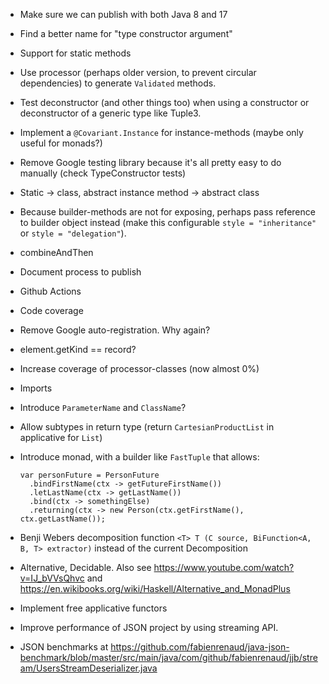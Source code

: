 * Make sure we can publish with both Java 8 and 17
* Find a better name for "type constructor argument"
* Support for static methods
* Use processor (perhaps older version, to prevent circular dependencies) to generate `Validated` methods.
* Test deconstructor (and other things too) when using a constructor or deconstructor of a generic type like Tuple3.
* Implement a `@Covariant.Instance` for instance-methods (maybe only useful for monads?)
* Remove Google testing library because it's all pretty easy to do manually (check TypeConstructor tests)
* Static -> class, abstract instance method -> abstract class
* Because builder-methods are not for exposing, perhaps pass reference to builder object instead (make this configurable `style = "inheritance"` or `style = "delegation"`).
* combineAndThen
* Document process to publish
* Github Actions
* Code coverage
* Remove Google auto-registration. Why again?
* element.getKind == record?
* Increase coverage of processor-classes (now almost 0%)
* Imports
* Introduce `ParameterName` and `ClassName`?
* Allow subtypes in return type (return `CartesianProductList` in applicative for `List`)
* Introduce monad, with a builder like `FastTuple` that allows:
    
    ```
    var personFuture = PersonFuture
      .bindFirstName(ctx -> getFutureFirstName())
      .letLastName(ctx -> getLastName())
      .bind(ctx -> somethingElse)
      .returning(ctx -> new Person(ctx.getFirstName(), ctx.getLastName());
    ```
* Benji Webers decomposition function `<T> T (C source, BiFunction<A, B, T> extractor)` instead of the current Decomposition
* Alternative, Decidable. Also see https://www.youtube.com/watch?v=IJ_bVVsQhvc and https://en.wikibooks.org/wiki/Haskell/Alternative_and_MonadPlus
* Implement free applicative functors
* Improve performance of JSON project by using streaming API.
* JSON benchmarks at https://github.com/fabienrenaud/java-json-benchmark/blob/master/src/main/java/com/github/fabienrenaud/jjb/stream/UsersStreamDeserializer.java
